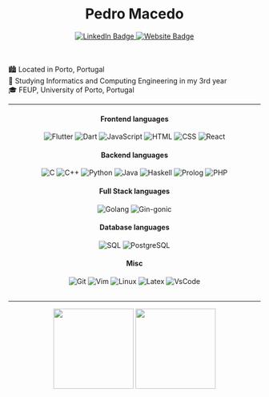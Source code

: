<h1 align="center">Pedro Macedo</h1>

<div align="center">
  <a href="https://www.linkedin.com/in/pedronmacedo/">
   <img src="https://img.shields.io/badge/LinkedIn-0077B5?style=for-the-badge&logo=linkedin&logoColor=white" alt="LinkedIn Badge"/>
  </a>
  <a href="mailto:goncaloferreira2408@gmail.com">
   <img src="https://img.shields.io/badge/Outlook-D14836?style=for-the-badge&logo=microsoft-outlook&logoColor=white" alt="Website Badge"/>
  </a>
</div>

<br>
<br>


🏙️ Located in Porto, Portugal <br>
📖 Studying Informatics and Computing Engineering in my 3rd year <br>
🎓 FEUP, University of Porto, Portugal <br>
 
<hr></hr>

<div align="center">
  <h4>Frontend languages</h4>
  <div display="flex">
    <img src="https://img.shields.io/badge/Flutter-02569B?style=for-the-badge&logo=flutter&logoColor=white" alt="Flutter">
    <img src="https://img.shields.io/badge/Dart-0175C2?style=for-the-badge&logo=dart&logoColor=white" alt="Dart">
    <img src="https://img.shields.io/badge/JavaScript-323330?style=for-the-badge&logo=javascript&logoColor=F7DF1E" alt="JavaScript">
    <img src="https://img.shields.io/badge/HTML5-E34F26?style=for-the-badge&logo=html5&logoColor=white" alt="HTML">
    <img src="https://img.shields.io/badge/CSS3-1572B6?style=for-the-badge&logo=css3&logoColor=white" alt="CSS">
    <img src="https://img.shields.io/badge/React-61DAFB?style=for-the-badge&logo=react&logoColor=white" alt="React">
  </div>
  <h4>Backend languages</h4>
  <div display="flex">
    <img src="https://img.shields.io/badge/C-00599C?style=for-the-badge&logo=c&logoColor=white" alt="C">
    <img src="https://img.shields.io/badge/C%2B%2B-00599C?style=for-the-badge&logo=c%2B%2B&logoColor=white" alt="C++">
    <img src="https://img.shields.io/badge/Python-FFD43B?style=for-the-badge&logo=python&logoColor=blue" alt="Python">
    <img src="https://img.shields.io/badge/Java-007396?style=for-the-badge&logo=java&logoColor=white" alt="Java">
    <img src="https://img.shields.io/badge/Haskell-5D4F85?style=for-the-badge&logo=haskell&logoColor=white" alt="Haskell">
    <img src="https://img.shields.io/badge/Prolog-6C3B68?style=for-the-badge&logo=prolog&logoColor=white" alt="Prolog">
    <img src="https://img.shields.io/badge/PHP-777BB4?style=for-the-badge&logo=php&logoColor=white" alt="PHP">
  </div>
  <h4>Full Stack languages</h4>
  <div display="flex">
    <img src="https://img.shields.io/badge/Golang-00ADD8?style=for-the-badge&logo=go&logoColor=white" alt="Golang">
    <img src="https://img.shields.io/badge/Gin--Gonic-00ACD7?style=for-the-badge&logo=go&logoColor=white" alt="Gin-gonic">
  </div>
  <h4>Database languages</h4>
  <div display="flex">
    <img src="https://img.shields.io/badge/SQLite-07405E?style=for-the-badge&logo=sqlite&logoColor=white" alt="SQL">
    <img src="https://img.shields.io/badge/PostgreSQL-336791?style=for-the-badge&logo=postgresql&logoColor=white" alt="PostgreSQL">
  </div>
  <h4>Misc</h4>
  <div display="flex">
   <img src="https://img.shields.io/badge/GIT-E44C30?style=for-the-badge&logo=git&logoColor=white" alt="Git">
   <img src="https://img.shields.io/badge/VIM-%2311AB00.svg?&style=for-the-badge&logo=vim&logoColor=white" alt="Vim">
   <img src="https://img.shields.io/badge/Linux-FCC624?style=for-the-badge&logo=linux&logoColor=black" alt="Linux">
   <img src="https://img.shields.io/badge/LaTeX-47A141?style=for-the-badge&logo=LaTeX&logoColor=white" alt="Latex">
   <img src="https://img.shields.io/badge/VSCode-0078D4?style=for-the-badge&logo=visual%20studio%20code&logoColor=white" alt="VsCode">
  </div>
</div>

<br>
<hr></hr>

<div align="center" display="flex" style="color:red;">
  <img src="https://github-readme-stats.vercel.app/api?username=pedronunomacedo&count_private=true&theme=ayu-mirage&show_icons=true"
    height="160rem"/>
  <img src="https://github-readme-stats.vercel.app/api/top-langs/?username=pedronunomacedo&layout=compact&theme=ayu-mirage"
    height="160rem"/>
</div>
